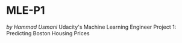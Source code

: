 # MLE-P1
*by Hammad Usmani*
Udacity's Machine Learning Engineer Project 1: Predicting Boston Housing Prices
